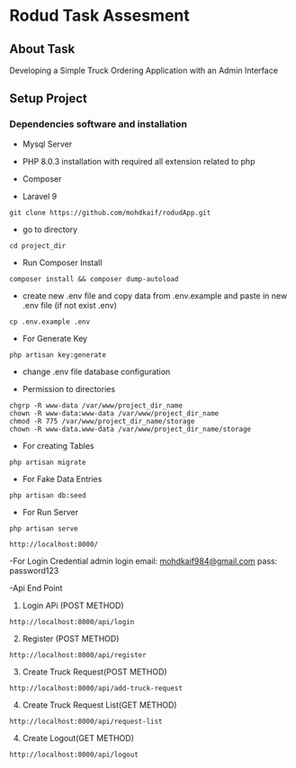 # Rodud Task Assesment




## About Task 

Developing a Simple Truck Ordering Application with an Admin Interface

## Setup Project
### Dependencies software and installation


- Mysql Server

- PHP 8.0.3 installation with required all extension related to php

- Composer 
- Laravel 9

```
git clone https://github.com/mohdkaif/rodudApp.git
```
- go to directory
```
cd project_dir
```
- Run Composer Install
```
composer install && composer dump-autoload
```
- create new .env file and copy data from .env.example and paste in new .env file (if not exist .env)

```
cp .env.example .env
```

- For Generate Key

```
php artisan key:generate
```
- change .env file database configuration

- Permission to directories
```
chgrp -R www-data /var/www/project_dir_name
chown -R www-data:www-data /var/www/project_dir_name
chmod -R 775 /var/www/project_dir_name/storage
chown -R www-data.www-data /var/www/project_dir_name/storage
```
- For creating Tables
```
php artisan migrate 
```
- For Fake Data Entries
```
php artisan db:seed 
```
- For Run Server
```
php artisan serve

```
```
http://localhost:8000/
```
-For Login Credential admin login
email: mohdkaif984@gmail.com 
pass: password123

-Api End Point

1. Login APi (POST METHOD)

```
http://localhost:8000/api/login
```

2. Register (POST METHOD)

```
http://localhost:8000/api/register
```

3. Create Truck Request(POST METHOD)

```
http://localhost:8000/api/add-truck-request
```
4. Create Truck Request List(GET METHOD)

```
http://localhost:8000/api/request-list
```
4. Create Logout(GET METHOD)

```
http://localhost:8000/api/logout
```

